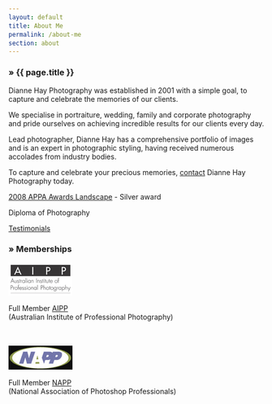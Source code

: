 ```yaml
---
layout: default
title: About Me
permalink: /about-me
section: about
---
```


<section class="row">
	<article class="col-md-8">
		<h1><span>&raquo;</span> {{ page.title }}</h1>
		<p>Dianne Hay Photography was established in 2001 with a simple goal, to capture and celebrate the memories of our clients.</p>
		<p>We specialise in portraiture, wedding, family and corporate photography and pride ourselves on achieving incredible results for our clients every day.</p>
		<p>Lead photographer, Dianne Hay has a comprehensive portfolio of images and is an expert in photographic styling, having received numerous accolades from industry bodies.</p>
		<p>To capture and celebrate your precious memories, <a href="/contact-me">contact</a> Dianne Hay Photography today.</p>
		<p><a href="http://www.aipp.com.au/aipphome.php?cat=APPA">2008 APPA Awards Landscape</a> - Silver award</p>
		<p>Diploma of Photography</p>
		<p><a href="/testimonials">Testimonials</a></p>
	</article>
	<aside class="col-md-4">
		<h1><span>&raquo;</span> Memberships</h1>
		<a href="http://www.aipp.com.au"><img src="/images/aipp2.gif" width="126" height="64" alt="AIPP" border="0" /></a>
		<p>Full Member <a href="http://www.aipp.com.au">AIPP</a><br>(Australian Institute of Professional Photography)</p>
		<br>
		<br>
		<a href="http://www.photoshopuser.com"><img src="/images/napp.gif" width="126" height="47" alt="NAPP" border="0" /></a>
		<p>Full Member <a href="http://www.photoshopuser.com">NAPP</a><br>(National Association of Photoshop Professionals)</p>
	</aside>
</section>
